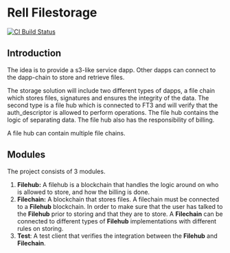 # Rell Filestorage
[![CI Build Status](https://github.com/snieking/rell-filestorage/workflows/Continuous%20Integration/badge.svg)](https://github.com/snieking/rell-filestorage/actions)

## Introduction
The idea is to provide a s3-like service dapp. 
Other dapps can connect to the dapp-chain to store and retrieve files.

The storage solution will include two different types of dapps, 
a file chain which stores files, signatures and ensures the integrity of the data. 
The second type is a file hub which is connected to FT3 and will verify that the auth_descriptor 
is allowed to perform operations. The file hub contains the logic of separating data. 
The file hub also has the responsibility of billing.

A file hub can contain multiple file chains.

## Modules
The project consists of 3 modules.
1. **Filehub:** A filehub is a blockchain that handles the logic around on who is allowed to store, 
   and how the billing is done.
2. **Filechain:** A blockchain that stores files. 
   A filechain must be connected to a **Filehub** blockchain. In order to make sure that the user 
   has talked to the **Filehub** prior to storing and that they are to store. 
   A **Filechain** can be connected to different types of **Filehub** implementations with different 
   rules on storing.
3. **Test**: A test client that verifies the integration between the **Filehub** and **Filechain**.
